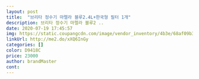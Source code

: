 ```yaml
---
layout: post 
title:  "브리타 정수기 마렐라 블루2.4L+한국형 필터 1개" 
description: 브리타 정수기 마렐라 블루2 ..
date: 2020-07-19 17:45:57 
img: https://static.coupangcdn.com/image/vendor_inventory/4b3e/68af09b377978f59b6c58176a5da04540337cd4416dab4d4c2a56e3fce32.jpg 
linkUrl: http://me2.do/xXQ6InGy 
categories: [] 
color: D9418C 
price: 23000 
author: brandMaster 
cont:  
---
```

 